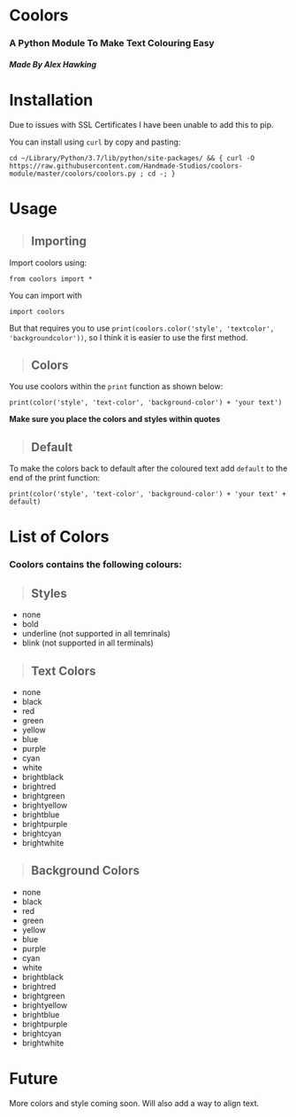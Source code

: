 # **Coolors**
### A Python Module To Make Text Colouring Easy
#### _Made By Alex Hawking_

# Installation

Due to issues with SSL Certificates I have been unable to add this to pip. 

You can install using `curl` by copy and pasting:
    
    cd ~/Library/Python/3.7/lib/python/site-packages/ && { curl -O https://raw.githubusercontent.com/Handmade-Studios/coolors-module/master/coolors/coolors.py ; cd -; }

# Usage

> ## Importing

Import coolors using:

    from coolors import *

You can import with

    import coolors

But that requires you to use `print(coolors.color('style', 'textcolor', 'backgroundcolor'))`, so I think it is easier to use the first method.

> ## Colors

You use coolors within the `print` function as shown below:

    print(color('style', 'text-color', 'background-color') + 'your text')

**Make sure you place the colors and styles within quotes**

> ## Default

To make the colors back to default after the coloured text add `default` to the end of the print function:

    print(color('style', 'text-color', 'background-color') + 'your text' + default)

# List of Colors

### Coolors contains the following colours:

> ## Styles

- none
- bold
- underline (not supported in all temrinals)
- blink (not supported in all terminals)

> ## Text Colors

- none
- black
- red
- green
- yellow
- blue
- purple
- cyan
- white
- brightblack
- brightred
- brightgreen
- brightyellow
- brightblue
- brightpurple
- brightcyan
- brightwhite

> ## Background Colors

- none
- black
- red
- green
- yellow
- blue
- purple
- cyan
- white
- brightblack
- brightred
- brightgreen
- brightyellow
- brightblue
- brightpurple
- brightcyan
- brightwhite


# Future

More colors and style coming soon. Will also add a way to align text.


